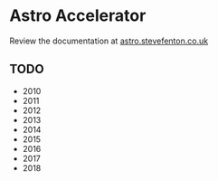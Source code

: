 # Astro Accelerator

Review the documentation at [astro.stevefenton.co.uk](https://astro.stevefenton.co.uk/)

## TODO

- 2010
- 2011
- 2012
- 2013
- 2014
- 2015
- 2016
- 2017
- 2018